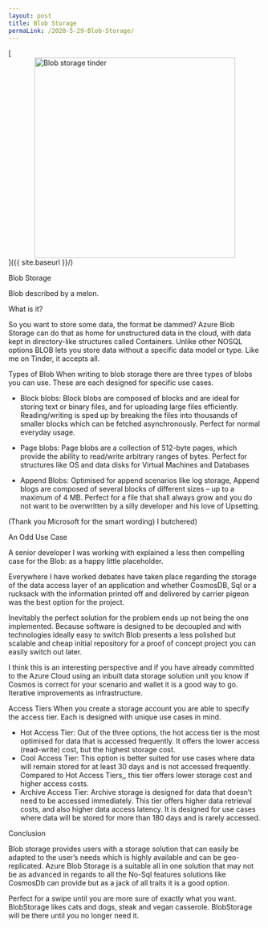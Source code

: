 ```yaml
---
layout: post
title: Blob Storage
permaLink: /2020-5-29-Blob-Storage/
---
```

[<img src="{{ site.baseurl }}/images/blobTinder.png" alt="Blob storage tinder" 
    style="width: 400px;
    display: block;
    margin-left: auto;
    margin-right: auto;"/>]({{ site.baseurl }}/)

Blob Storage

Blob described by a melon. 

What is it? 

So you want to store some data, the format be dammed? Azure Blob Storage can do that as home for unstructured data in the cloud, with data kept in directory-like structures called Containers. Unlike other NOSQL options BLOB lets you store data without a specific data model or type. Like me on Tinder, it accepts all.

Types of Blob
When writing to blob storage there are three types of blobs you can use.  These are each designed for specific use cases. 

* Block blobs: Block blobs are composed of blocks and are ideal for storing text or binary files, and for uploading large files efficiently. Reading/writing is sped up by breaking the files into thousands of smaller blocks which can be fetched asynchronously.  Perfect for normal everyday usage.

* Page blobs: Page blobs are a collection of 512-byte pages, which provide the ability to read/write arbitrary ranges of bytes. Perfect for structures like OS and data disks for Virtual Machines and Databases

* Append Blobs: Optimised for append scenarios like log storage, Append blogs are composed of several blocks of different sizes – up to a maximum of 4 MB. Perfect for a file that shall always grow and you do not want to be overwritten by a silly developer and his love of Upsetting. 

(Thank you Microsoft for the smart wording) I butchered)

An Odd Use Case

A senior developer I was working with explained a less then compelling case for the Blob: as a happy little placeholder. 

Everywhere I have worked debates have taken place regarding the storage of the data access layer of an application and whether CosmosDB, Sql or a rucksack with the information printed off and delivered by carrier pigeon was the best option for the project. 

Inevitably the perfect solution for the problem ends up not being the one implemented. Because software is designed to be decoupled and with technologies ideally easy to switch Blob presents a less polished but scalable and cheap initial repository for a proof of concept project you can easily switch out later.  

I think this is an interesting perspective and if you have already committed to the Azure Cloud using an inbuilt data storage solution unit you know if Cosmos is correct for your scenario and wallet it is a good way to go.  Iterative improvements as infrastructure. 

Access Tiers
When you create a storage account you are able to specify the access tier. Each is designed with unique use cases in mind. 

* Hot Access Tier: Out of the three options, the hot access tier is the most optimised for data that is accessed frequently. It offers the lower access (read-write) cost, but the highest storage cost.
* Cool Access Tier: This option is better suited for use cases where data will remain stored for at least 30 days and is not accessed frequently. Compared to Hot Access Tiers,, this tier offers lower storage cost and higher access costs.
* Archive Access Tier: Archive storage is designed for data that doesn’t need to be accessed immediately. This tier offers higher data retrieval costs, and also higher data access latency. It is designed for use cases where data will be stored for more than 180 days and is rarely accessed.

Conclusion

Blob storage provides users with a storage solution that can easily be adapted to the user’s needs which is highly available and can be geo-replicated. Azure Blob Storage is a suitable all in one solution that may not be as advanced in regards to all the  No-Sql features solutions like CosmosDb can provide but as a jack of all traits it is a good option.

Perfect for a swipe until you are more sure of exactly what you want. BlobStorage likes cats and dogs, steak and vegan casserole. BlobStorage will be there until you no longer need it. 

